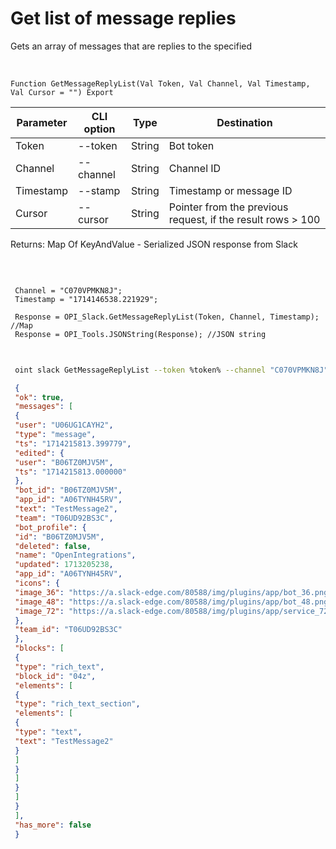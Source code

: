 ﻿---
sidebar_position: 7
---

# Get list of message replies
 Gets an array of messages that are replies to the specified


<br/>


`Function GetMessageReplyList(Val Token, Val Channel, Val Timestamp, Val Cursor = "") Export`

 | Parameter | CLI option | Type | Destination |
 |-|-|-|-|
 | Token | --token | String | Bot token |
 | Channel | --channel | String | Channel ID |
 | Timestamp | --stamp | String | Timestamp or message ID |
 | Cursor | --cursor | String | Pointer from the previous request, if the result rows > 100 |

 
 Returns: Map Of KeyAndValue - Serialized JSON response from Slack

<br/>




```bsl title="Code example"
 
 Channel = "C070VPMKN8J";
 Timestamp = "1714146538.221929";
 
 Response = OPI_Slack.GetMessageReplyList(Token, Channel, Timestamp); //Map
 Response = OPI_Tools.JSONString(Response); //JSON string
 
```
	


```sh title="CLI command example"
 
 oint slack GetMessageReplyList --token %token% --channel "C070VPMKN8J" --stamp "1714146538.221929" --cursor %cursor%

```

```json title="Result"
 {
 "ok": true,
 "messages": [
 {
 "user": "U06UG1CAYH2",
 "type": "message",
 "ts": "1714215813.399779",
 "edited": {
 "user": "B06TZ0MJV5M",
 "ts": "1714215813.000000"
 },
 "bot_id": "B06TZ0MJV5M",
 "app_id": "A06TYNH45RV",
 "text": "TestMessage2",
 "team": "T06UD92BS3C",
 "bot_profile": {
 "id": "B06TZ0MJV5M",
 "deleted": false,
 "name": "OpenIntegrations",
 "updated": 1713205238,
 "app_id": "A06TYNH45RV",
 "icons": {
 "image_36": "https://a.slack-edge.com/80588/img/plugins/app/bot_36.png",
 "image_48": "https://a.slack-edge.com/80588/img/plugins/app/bot_48.png",
 "image_72": "https://a.slack-edge.com/80588/img/plugins/app/service_72.png"
 },
 "team_id": "T06UD92BS3C"
 },
 "blocks": [
 {
 "type": "rich_text",
 "block_id": "04z",
 "elements": [
 {
 "type": "rich_text_section",
 "elements": [
 {
 "type": "text",
 "text": "TestMessage2"
 }
 ]
 }
 ]
 }
 ]
 }
 ],
 "has_more": false
 }
```
